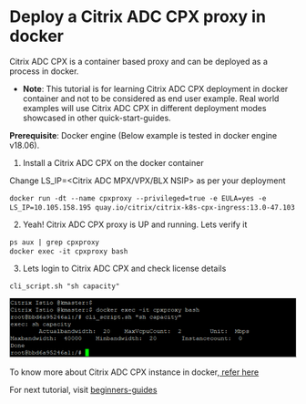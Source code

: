# Deploy a Citrix ADC CPX proxy in docker

Citrix ADC CPX is a container based proxy and can be deployed as a process in docker. 
* **Note**: This tutorial is for learning Citrix ADC CPX deployment in docker container and not to be considered as end user example. Real world examples will use Citrix ADC CPX in different deployment modes showcased in other quick-start-guides.

**Prerequisite**: Docker engine (Below example is tested in docker engine v18.06).

1. Install a Citrix ADC CPX on the docker container

Change LS_IP=<Citrix ADC MPX/VPX/BLX NSIP> as per your deployment
```
docker run -dt --name cpxproxy --privileged=true -e EULA=yes -e LS_IP=10.105.158.195 quay.io/citrix/citrix-k8s-cpx-ingress:13.0-47.103
```
2. Yeah! Citrix ADC CPX proxy is UP and running. Lets verify it
```
ps aux | grep cpxproxy
docker exec -it cpxproxy bash
```
3. Lets login to Citrix ADC CPX and check license details
```
cli_script.sh "sh capacity"
```
![Cpx Docker Cli](images/cpx-docker-cli.PNG)

To know more about Citrix ADC CPX instance in docker,[ refer here](https://docs.citrix.com/en-us/citrix-adc-cpx/12/deploy-using-docker-image-file.html)

For next tutorial, visit [beginners-guides](https://github.com/citrix/cloud-native-getting-started/tree/master/beginners-guide)
